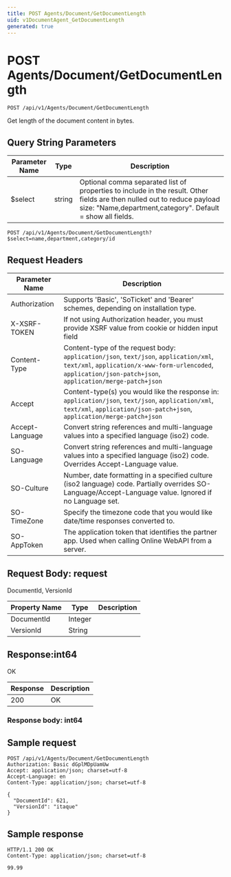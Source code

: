 ```yaml
---
title: POST Agents/Document/GetDocumentLength
uid: v1DocumentAgent_GetDocumentLength
generated: true
---
```


# POST Agents/Document/GetDocumentLength

```http
POST /api/v1/Agents/Document/GetDocumentLength
```

Get length of the document content in bytes.







## Query String Parameters

| Parameter Name | Type |  Description |
|----------------|------|--------------|
| $select | string |  Optional comma separated list of properties to include in the result. Other fields are then nulled out to reduce payload size: "Name,department,category". Default = show all fields. |

```http
POST /api/v1/Agents/Document/GetDocumentLength?$select=name,department,category/id
```


## Request Headers

| Parameter Name | Description |
|----------------|-------------|
| Authorization  | Supports 'Basic', 'SoTicket' and 'Bearer' schemes, depending on installation type. |
| X-XSRF-TOKEN   | If not using Authorization header, you must provide XSRF value from cookie or hidden input field |
| Content-Type | Content-type of the request body: `application/json`, `text/json`, `application/xml`, `text/xml`, `application/x-www-form-urlencoded`, `application/json-patch+json`, `application/merge-patch+json` |
| Accept         | Content-type(s) you would like the response in: `application/json`, `text/json`, `application/xml`, `text/xml`, `application/json-patch+json`, `application/merge-patch+json` |
| Accept-Language | Convert string references and multi-language values into a specified language (iso2) code. |
| SO-Language | Convert string references and multi-language values into a specified language (iso2) code. Overrides Accept-Language value. |
| SO-Culture | Number, date formatting in a specified culture (iso2 language) code. Partially overrides SO-Language/Accept-Language value. Ignored if no Language set. |
| SO-TimeZone | Specify the timezone code that you would like date/time responses converted to. |
| SO-AppToken | The application token that identifies the partner app. Used when calling Online WebAPI from a server. |

## Request Body: request 

DocumentId, VersionId 

| Property Name | Type |  Description |
|----------------|------|--------------|
| DocumentId | Integer |  |
| VersionId | String |  |

## Response:int64

OK

| Response | Description |
|----------------|-------------|
| 200 | OK |

### Response body: int64


## Sample request

```http!
POST /api/v1/Agents/Document/GetDocumentLength
Authorization: Basic dGplMDpUamUw
Accept: application/json; charset=utf-8
Accept-Language: en
Content-Type: application/json; charset=utf-8

{
  "DocumentId": 621,
  "VersionId": "itaque"
}
```

## Sample response

```http_
HTTP/1.1 200 OK
Content-Type: application/json; charset=utf-8

99.99
```